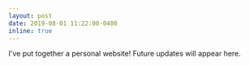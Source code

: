 ```yaml
---
layout: post
date: 2019-08-01 11:22:00-0400
inline: true
---
```


I've put together a personal website! Future updates will appear here.  
